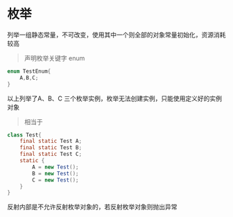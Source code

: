 # 枚举

列举一组静态常量，不可改变，使用其中一个则全部的对象常量初始化，资源消耗较高

> 声明枚举关键字 enum

```java
enum TestEnum{
    A,B,C;
}
```

以上列举了A、B、C 三个枚举实例，枚举无法创建实例，只能使用定义好的实例对象

> 相当于

```java
class Test{
    final static Test A;
    final static Test B;
    final static Test C;
    static {
        A = new Test();
        B = new Test();
        C = new Test();
    }
}
```

反射内部是不允许反射枚举对象的，若反射枚举对象则抛出异常
